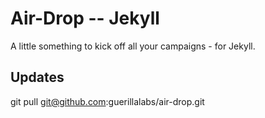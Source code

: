 # Air-Drop -- Jekyll

A little something to kick off all your campaigns - for Jekyll.

## Updates

git pull git@github.com:guerillalabs/air-drop.git
